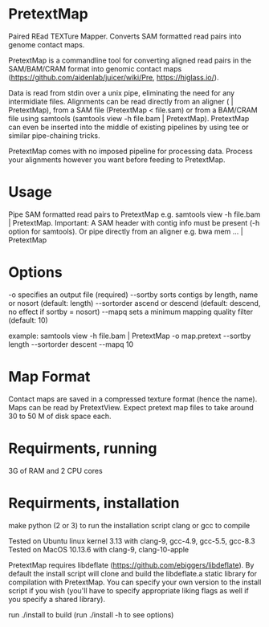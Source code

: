 # PretextMap
Paired REad TEXTure Mapper. Converts SAM formatted read pairs into genome contact maps.

PretextMap is a commandline tool for converting aligned read pairs in the SAM/BAM/CRAM format into genomic contact maps (https://github.com/aidenlab/juicer/wiki/Pre, https://higlass.io/).

Data is read from stdin over a unix pipe, eliminating the need for any intermidiate files. Alignments can be read directly from an aligner (<aligner> | PretextMap), from a SAM file (PretextMap < file.sam) or from a BAM/CRAM file using samtools (samtools view -h file.bam | PretextMap). PretextMap can even be inserted into the middle of existing pipelines by using tee or similar pipe-chaining tricks.

PretextMap comes with no imposed pipeline for processing data. Process your alignments however you want before feeding to PretextMap.

# Usage
Pipe SAM formatted read pairs to PretextMap e.g. samtools view -h file.bam | PretextMap. Important: A SAM header with contig info must be present (-h option for samtools). Or pipe directly from an aligner e.g. bwa mem ... | PretextMap

# Options
-o specifies an output file (required)
--sortby sorts contigs by length, name or nosort (default: length)
--sortorder ascend or descend (default: descend, no effect if sortby = nosort)
--mapq sets a minimum mapping quality filter (default: 10)

example: samtools view -h file.bam | PretextMap -o map.pretext --sortby length --sortorder descent --mapq 10

# Map Format
Contact maps are saved in a compressed texture format (hence the name). Maps can be read by PretextView. Expect pretext map files to take around 30 to 50 M of disk space each.

# Requirments, running
3G of RAM and 2 CPU cores

# Requirments, installation
make
python (2 or 3) to run the installation script
clang or gcc to compile

Tested on Ubuntu linux kernel 3.13 with clang-9, gcc-4.9, gcc-5.5, gcc-8.3
Tested on MacOS 10.13.6 with clang-9, clang-10-apple

PretextMap requires libdeflate (https://github.com/ebiggers/libdeflate). By default the install script will clone and build the libdeflate.a static library for compilation with PretextMap. You can specify your own version to the install script if you wish (you'll have to specify appropriate liking flags as well if you specify a shared library).

run ./install to build (run ./install -h to see options)
